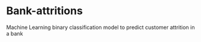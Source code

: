 # Bank-attritions
Machine Learning binary classification model to predict customer attrition in a bank
